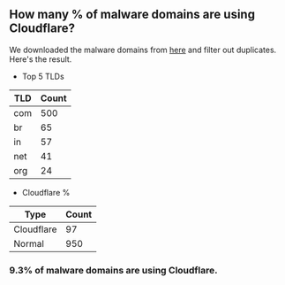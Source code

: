 ## How many % of malware domains are using Cloudflare?


We downloaded the malware domains from [here](https://urlhaus.abuse.ch) and filter out duplicates.
Here's the result.


[//]: # (start replacement)


- Top 5 TLDs

| TLD | Count |
| --- | --- |
| com | 500 |
| br | 65 |
| in | 57 |
| net | 41 |
| org | 24 |


- Cloudflare %

| Type | Count |
| --- | --- |
| Cloudflare | 97 |
| Normal | 950 |


### 9.3% of malware domains are using Cloudflare.